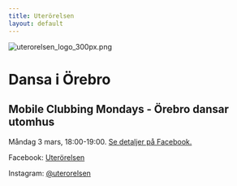 ```yaml
---
title: Uterörelsen
layout: default
---
```


![uterorelsen_logo_300px.png](/uploads/uterorelsen_logo_300px.png)

# Dansa i Örebro

## Mobile Clubbing Mondays - Örebro dansar utomhus
Måndag 3 mars, 18:00-19:00.
[Se detaljer på Facebook.](https://www.facebook.com/events/143511464296354)

Facebook: [Uterörelsen](https://www.facebook.com/uterorelsen)

Instagram: [@uterorelsen](https://www.instagram.com/uterorelsen/)